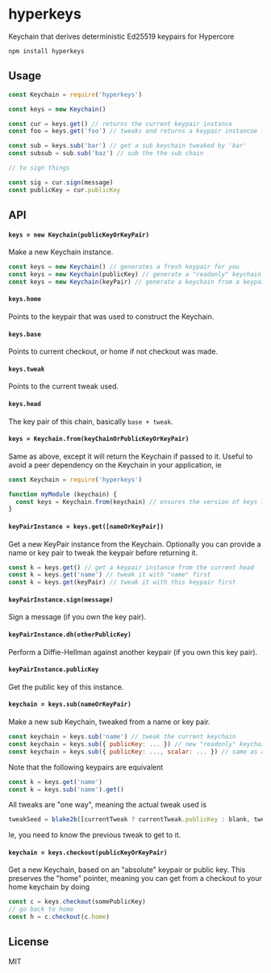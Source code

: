 # hyperkeys

Keychain that derives deterministic Ed25519 keypairs for Hypercore

```
npm install hyperkeys
```

## Usage

``` js
const Keychain = require('hyperkeys')

const keys = new Keychain()

const cur = keys.get() // returns the current keypair instance
const foo = keys.get('foo') // tweaks and returns a keypair instancoe for 'foo'

const sub = keys.sub('bar') // get a sub keychain tweaked by 'bar'
const subsub = sub.sub('baz') // sub the the sub chain

// to sign things

const sig = cur.sign(message)
const publicKey = cur.publicKey
```

## API

#### `keys = new Keychain(publicKeyOrKeyPair)`

Make a new Keychain instance.

```js
const keys = new Keychain() // generates a fresh keypair for you
const keys = new Keychain(publicKey) // generate a "readonly" keychain
const keys = new Keychain(keyPair) // generate a keychain from a keypair
```

#### `keys.home`

Points to the keypair that was used to construct the Keychain.

#### `keys.base`

Points to current checkout, or home if not checkout was made.

#### `keys.tweak`

Points to the current tweak used.

#### `keys.head`

The key pair of this chain, basically `base + tweak`.

#### `keys = Keychain.from(keyChainOrPublicKeyOrKeyPair)`

Same as above, except it will return the Keychain if passed to it.
Useful to avoid a peer dependency on the Keychain in your application, ie

```js
const Keychain = require('hyperkeys')

function myModule (keychain) {
  const keys = Keychain.from(keychain) // ensures the version of keys is the one you installed
}
```

#### `keyPairInstance = keys.get([nameOrKeyPair])`

Get a new KeyPair instance from the Keychain. Optionally you can provide a name or key pair to
tweak the keypair before returning it.

```js
const k = keys.get() // get a keypair instance from the current head
const k = keys.get('name') // tweak it with "name" first
const k = keys.get(keyPair) // tweak it with this keypair first
```

#### `keyPairInstance.sign(message)`

Sign a message (if you own the key pair).

#### `keyPairInstance.dh(otherPublicKey)`

Perform a Diffie-Hellman against another keypair (if you own this key pair).

#### `keyPairInstance.publicKey`

Get the public key of this instance.

#### `keychain = keys.sub(nameOrKeyPair)`

Make a new sub Keychain, tweaked from a name or key pair.

```js
const keychain = keys.sub('name') // tweak the current keychain
const keychain = keys.sub({ publicKey: ... }) // new "readonly" keychain
const keychain = keys.sub({ publicKey: ..., scalar: ... }) // same as above to "writable" as well
```

Note that the following keypairs are equivalent

```js
const k = keys.get('name')
const k = keys.sub('name').get()
```

All tweaks are "one way", meaning the actual tweak used is

```js
tweakSeed = blake2b([currentTweak ? currentTweak.publicKey : blank, tweakInput])
```

Ie, you need to know the previous tweak to get to it.

#### `keychain = keys.checkout(publicKeyOrKeyPair)`

Get a new Keychain, based on an "absolute" keypair or public key.
This preserves the "home" pointer, meaning you can get from a checkout to your home keychain by doing

```js
const c = keys.checkout(somePublicKey)
// go back to home
const h = c.checkout(c.home)
```

## License

MIT
